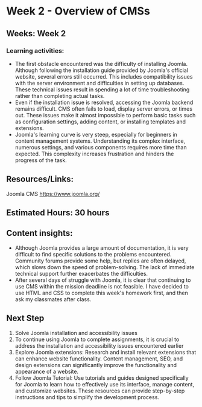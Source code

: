 # Week 2 - Overview of CMSs

## Weeks: Week 2

### Learning activities:

* The first obstacle encountered was the difficulty of installing Joomla. Although following the installation guide provided by Joomla's official website, several errors still occurred. This includes compatibility issues with the server environment and difficulties in setting up databases. These technical issues result in spending a lot of time troubleshooting rather than completing actual tasks.
* Even if the installation issue is resolved, accessing the Joomla backend remains difficult. CMS often fails to load, display server errors, or times out. These issues make it almost impossible to perform basic tasks such as configuration settings, adding content, or installing templates and extensions.
* Joomla's learning curve is very steep, especially for beginners in content management systems. Understanding its complex interface, numerous settings, and various components requires more time than expected. This complexity increases frustration and hinders the progress of the task.
## Resources/Links:
Joomla CMS https://www.joomla.org/

## Estimated Hours: 30 hours

## Content insights:
* Although Joomla provides a large amount of documentation, it is very difficult to find specific solutions to the problems encountered. Community forums provide some help, but replies are often delayed, which slows down the speed of problem-solving. The lack of immediate technical support further exacerbates the difficulties.
* After several days of struggle with Joomla, it is clear that continuing to use CMS within the mission deadline is not feasible. I have decided to use HTML and CSS to complete this week's homework first, and then ask my classmates after class.

## Next Step
1. Solve Joomla installation and accessibility issues
2. To continue using Joomla to complete assignments, it is crucial to address the installation and accessibility issues encountered earlier
3. Explore Joomla extensions: Research and install relevant extensions that can enhance website functionality. Content management, SEO, and design extensions can significantly improve the functionality and appearance of a website.
4. Follow Joomla Tutorial: Use tutorials and guides designed specifically for Joomla to learn how to effectively use its interface, manage content, and customize websites. These resources can provide step-by-step instructions and tips to simplify the development process.